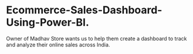 # Ecommerce-Sales-Dashboard-Using-Power-BI.
Owner of Madhav Store wants us to help them create a dashboard to track and analyze their online sales across India.
